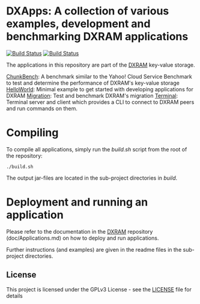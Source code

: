 # DXApps: A collection of various examples, development and benchmarking DXRAM applications
[![Build Status](https://travis-ci.org/hhu-bsinfo/dxapps.svg?branch=master)](https://travis-ci.org/hhu-bsinfo/dxapps)
[![Build Status](https://travis-ci.org/hhu-bsinfo/dxapps.svg?branch=development)](https://travis-ci.org/hhu-bsinfo/dxapps)

The applications in this repository are part of the [DXRAM](https://github.com/hhu-bsinfo/dxram) key-value storage.

[ChunkBench](dxa-chunkbench/README.md): A benchmark similar to the Yahoo! Cloud Service Benchmark to test and determine
the performance of DXRAM's key-value storage
[HelloWorld](dxa-helloworld/README.md): Minimal example to get started with developing applications for DXRAM
[Migration](dxa-migration/README.md): Test and benchmark DXRAM's migration
[Terminal](dxa-terminal/README.md): Terminal server and client which provides a CLI to connect to DXRAM peers and run
 commands on them.

# Compiling
To compile all applications, simply run the *build.sh* script from the root of the repository:
```
./build.sh
```

The output jar-files are located in the sub-project directories in *build*.

# Deployment and running an application
Please refer to the documentation in the [DXRAM](https://github.com/hhu-bsinfo/dxram) repository (doc/Applications.md)
on how to deploy and run applications.

Further instructions (and examples) are given in the readme files in the sub-project directories.

## License
This project is licensed under the GPLv3 License - see the [LICENSE](LICENSE) file for details
